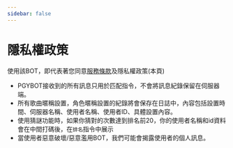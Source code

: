 ```yaml
---
sidebar: false
---
```

# 隱私權政策

使用該BOT，即代表著您同意[服務條款](/lincence/)及隱私權政策(本頁)

- PGYBOT接收到的所有訊息只用於匹配指令，不會將訊息紀錄保留在伺服器端。
- 所有歌曲暱稱設置，角色暱稱設置的紀錄將會保存在日誌中，內容包括設置時間、伺服器名稱、使用者名稱、使用者ID、具體設置內容。
- 使用猜謎功能時，如果你猜對的次數達到排名前20，你的使用者名稱和id資料會在中間打碼後，在`排名`指令中展示
- 當使用者惡意破壞/惡意濫用BOT，我們可能會揭露使用者的個人訊息。
